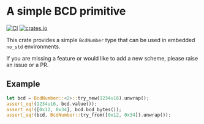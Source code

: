 # A simple BCD primitive
[![CI](https://github.com/rmja/nobcd/actions/workflows/ci.yml/badge.svg)](https://github.com/rmja/nobcd/actions/workflows/ci.yml)
[![crates.io](https://img.shields.io/crates/v/nobcd.svg)](https://crates.io/crates/nobcd)

This crate provides a simple `BcdNumber` type that can be used in embedded `no_std` environments.

If you are missing a feature or would like to add a new scheme, please raise an issue or a PR.

## Example
```rust
let bcd = BcdNumber::<2>::try_new(1234u16).unwrap();
assert_eq!(1234u16, bcd.value());
assert_eq!([0x12, 0x34], bcd.bcd_bytes());
assert_eq!(bcd, BcdNumber::try_from([0x12, 0x34]).unwrap());
```
